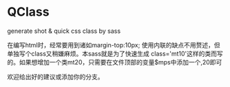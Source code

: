 # QClass
generate shot &amp; quick css class by sass

在编写html时，经常要用到诸如margin-top:10px; 使用内联的缺点不用赘述，但单独写个class又稍嫌麻烦。本sass就是为了快速生成 class='mt10'这样的类而写的。如果想增加一个类mt20，只需要在文件顶部的变量$mps中添加一个,20即可

欢迎给出好的建议或添加你的分支。
